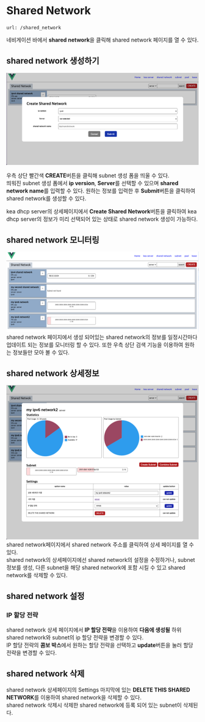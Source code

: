 Shared Network
=====================
    url: /shared_network
네비게이션 바에서 **shared network**을 클릭해 shared network 페이지를 열 수 있다.  

shared network 생성하기
--------------------
![사진을 불러올 수 없습니다.](https://github.com/neneong/keaDHCPManager/blob/main/source/_static/%E1%84%89%E1%85%B3%E1%84%8F%E1%85%B3%E1%84%85%E1%85%B5%E1%86%AB%E1%84%89%E1%85%A3%E1%86%BA%202023-11-07%2017.10.52.png?raw=true)

우측 상단 빨간색 **CREATE**버튼을 클릭해 subnet 생성 폼을 띄울 수 있다.  
띄워진 subnet 생성 폼에서 **ip version**, **Server**를 선택할 수 있으며 **shared network name**를 입력할 수 있다.
원하는 정보를 입력한 후 **Submit**버튼을 클릭하여 shared network를 생성할 수 있다.  

kea dhcp server의 상세페이지에서 **Create Shared Network**버튼을 클릭하여 kea dhcp server의 정보가 미리 선택되어 있는 상태로 shared network 생성이 가능하다.  

shared network 모니터링
-------------------
![사진을 불러올 수 없습니다.](https://github.com/neneong/keaDHCPManager/blob/main/source/_static/%E1%84%89%E1%85%B3%E1%84%8F%E1%85%B3%E1%84%85%E1%85%B5%E1%86%AB%E1%84%89%E1%85%A3%E1%86%BA%202023-11-07%2017.25.05.png?raw=true)
shared network 페이지에서 생성 되어있는 shared network의 정보를 일정시간마다 업데이트 되는 정보를 모니터링 할 수 있다. 또한 우측 상단 검색 기능을 이용하여 원하는 정보들만 모아 볼 수 있다.   

shared network 상세정보
-------------------
![사진을 불러올 수 없습니다.](https://github.com/neneong/keaDHCPManager/blob/main/source/_static/%E1%84%89%E1%85%B3%E1%84%8F%E1%85%B3%E1%84%85%E1%85%B5%E1%86%AB%E1%84%89%E1%85%A3%E1%86%BA%202023-11-07%2017.30.33.png?raw=true)
shared network페이지에서 shared network 주소를 클릭하여 상세 페이지를 열 수 있다.   
shared network의 상세페이지에선 shared network의 설정을 수정하거나, subnet 정보를 생성, 다른 subnet을 해당 shared network에 포함 시킬 수 있고 shared network를 삭제할 수 있다.  

shared network 설정
-------------------
### IP 할당 전략
shared network 상세 페이지에서 **IP 할당 전략**을 이용하여 **다음에 생성될** 하위 shared network와 subnet의 ip 할당 전략을 변경할 수 있다.  
IP 할당 전략의 **콤보 박스**에서 원하는 할당 전략을 선택하고 **update**버튼을 눌러 할당 전략을 변경할 수 있다.  

shared network 삭제
-------------------
shared network 상세페이지의 Settings 마지막에 있는 **DELETE THIS SHARED NETWORK**를 이용하여 shared network을 삭제할 수 있다.  
shared network 삭제시 삭제한 shared network에 등록 되어 있는 subnet이 삭제된다.  